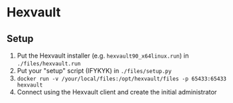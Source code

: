 # Hexvault

## Setup
1. Put the Hexvault installer (e.g. `hexvault90_x64linux.run`) in `./files/hexvault.run`
2. Put your "setup" script (IFYKYK) in `./files/setup.py`
3. `docker run -v /your/local/files:/opt/hexvault/files -p 65433:65433 hexvault`
4. Connect using the Hexvault client and create the initial administrator